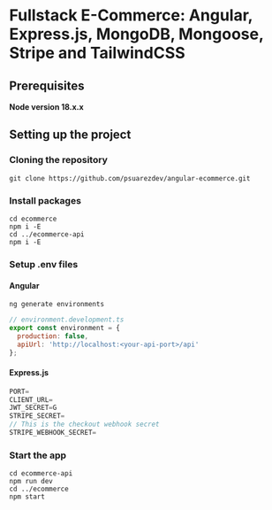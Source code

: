 # Fullstack E-Commerce: Angular, Express.js, MongoDB, Mongoose, Stripe and TailwindCSS

## Prerequisites

**Node version 18.x.x**

## Setting up the project

### Cloning the repository

```shell
git clone https://github.com/psuarezdev/angular-ecommerce.git
```

### Install packages

```shell
cd ecommerce
npm i -E
cd ../ecommerce-api
npm i -E
```

### Setup .env files

#### Angular

```shell
ng generate environments
```

```js
// environment.development.ts
export const environment = {
  production: false,
  apiUrl: 'http://localhost:<your-api-port>/api'
};

```

#### Express.js


```js
PORT=
CLIENT_URL=
JWT_SECRET=G
STRIPE_SECRET=
// This is the checkout webhook secret
STRIPE_WEBHOOK_SECRET=
```

### Start the app

```shell
cd ecommerce-api
npm run dev
cd ../ecommerce
npm start
```
